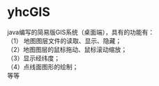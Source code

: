 # yhcGIS
java编写的简易版GIS系统（桌面端），具有的功能有：  
（1） 地图图层文件的读取、显示、隐藏；  
（2）地图图层的鼠标拖动、鼠标滚动缩放；  
（3）显示经纬度；  
（4）点线面图形的绘制；  
等等
